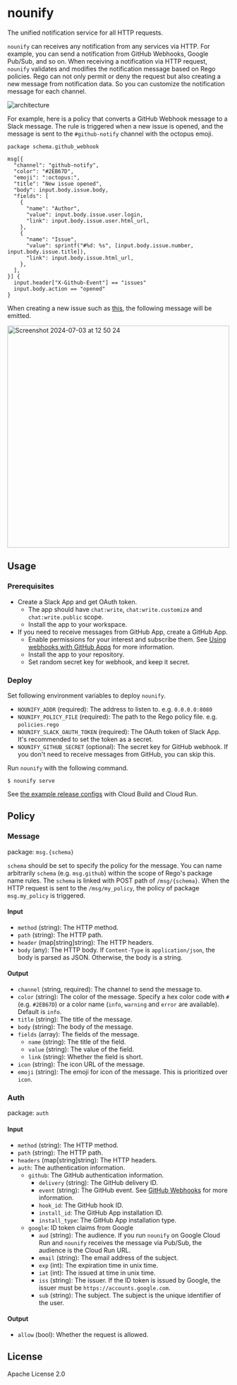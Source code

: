 # nounify

The unified notification service for all HTTP requests.

`nounify` can receives any notification from any services via HTTP. For example, you can send a notification from GitHub Webhooks, Google Pub/Sub, and so on. When receiving a notification via HTTP request, `nounify` validates and modifies the notification message based on Rego policies. Rego can not only permit or deny the request but also creating a new message from notification data. So you can customize the notification message for each channel.

![architecture](https://github.com/m-mizutani/nounify/assets/605953/1896df93-d853-45a2-8482-73044c425615)

For example, here is a policy that converts a GitHub Webhook message to a Slack message. The rule is triggered when a new issue is opened, and the message is sent to the `#github-notify` channel with the octopus emoji.

```rego
package schema.github_webhook

msg[{
  "channel": "github-notify",
  "color": "#2EB67D",
  "emoji": ":octopus:",
  "title": "New issue opened",
  "body": input.body.issue.body,
  "fields": [
    {
      "name": "Author",
      "value": input.body.issue.user.login,
      "link": input.body.issue.user.html_url,
    },
    {
      "name": "Issue",
      "value": sprintf("#%d: %s", [input.body.issue.number, input.body.issue.title]),
      "link": input.body.issue.html_url,
    },
  ],
}] {
  input.header["X-Github-Event"] == "issues"
  input.body.action == "opened"
}
```

When creating a new issue such as [this](https://github.com/m-mizutani/nounify/issues/2), the following message will be emitted.

<img width="503" alt="Screenshot 2024-07-03 at 12 50 24" src="https://github.com/m-mizutani/octovy-deploy/assets/605953/bc6eee31-3348-4169-948b-e51c74656e4a">

## Usage

### Prerequisites

- Create a Slack App and get OAuth token.
  - The app should have `chat:write`, `chat:write.customize` and `chat:write.public` scope.
  - Install the app to your workspace.
- If you need to receive messages from GitHub App, create a GitHub App.
  - Enable permissions for your interest and subscribe them. See [Using webhooks with GitHub Apps](https://docs.github.com/en/apps/creating-github-apps/registering-a-github-app/choosing-permissions-for-a-github-app) for more information.
  - Install the app to your repository.
  - Set random secret key for webhook, and keep it secret.

### Deploy

Set following environment variables to deploy `nounify`.

- `NOUNIFY_ADDR` (required): The address to listen to. e.g. `0.0.0.0:8080`
- `NOUNIFY_POLICY_FILE` (required): The path to the Rego policy file. e.g. `policies.rego`
- `NOUNIFY_SLACK_OAUTH_TOKEN` (required): The OAuth token of Slack App. It's recommended to set the token as a secret.
- `NOUNIFY_GITHUB_SECRET` (optional): The secret key for GitHub webhook. If you don't need to receive messages from GitHub, you can skip this.

Run `nounify` with the following command.

```shell
$ nounify serve
```

See [the example release configs](https://github.com/m-mizutani/releases/tree/main/cloud-run/nounify) with Cloud Build and Cloud Run.

## Policy

### Message

package: `msg.{schema}`

`schema` should be set to specify the policy for the message. You can name arbitrarily `schema` (e.g. `msg.github`) within the scope of Rego's package name rules. The `schema` is linked with POST path of `/msg/{schema}`. When the HTTP request is sent to the `/msg/my_policy`, the policy of package `msg.my_policy` is triggered.

#### Input

- `method` (string): The HTTP method.
- `path` (string): The HTTP path.
- `header` (map[string]string): The HTTP headers.
- `body` (any): The HTTP body. If `Content-Type` is `application/json`, the body is parsed as JSON. Otherwise, the body is a string.

#### Output

- `channel` (string, required): The channel to send the message to.
- `color` (string): The color of the message. Specify a hex color code with `#` (e.g. `#2EB67D`) or a color name (`info`, `warning` and `error` are available). Default is `info`.
- `title` (string): The title of the message.
- `body` (string): The body of the message.
- `fields` (array): The fields of the message.
  - `name` (string): The title of the field.
  - `value` (string): The value of the field.
  - `link` (string): Whether the field is short.
- `icon` (string): The icon URL of the message.
- `emoji` (string): The emoji for icon of the message. This is prioritized over `icon`.

### Auth

package: `auth`

#### Input

- `method` (string): The HTTP method.
- `path` (string): The HTTP path.
- `headers` (map[string]string): The HTTP headers.
- `auth`: The authentication information.
  - `github`: The GitHub authentication information.
    - `delivery` (string): The GitHub delivery ID.
    - `event` (string): The GitHub event. See [GitHub Webhooks](https://docs.github.com/en/webhooks/webhook-events-and-payloads) for more information.
    - `hook_id`: The GitHub hook ID.
    - `install_id`: The GitHub App installation ID.
    - `install_type`: The GitHub App installation type.
  - `google`: ID token claims from Google
    - `aud` (string): The audience. If you run `nounify` on Google Cloud Run and `nounify` receives the message via Pub/Sub, the audience is the Cloud Run URL.
    - `email` (string): The email address of the subject.
    - `exp` (int): The expiration time in unix time.
    - `iat` (int): The issued at time in unix time.
    - `iss` (string): The issuer. If the ID token is issued by Google, the issuer must be `https://accounts.google.com`.
    - `sub` (string): The subject. The subject is the unique identifier of the user.

#### Output

- `allow` (bool): Whether the request is allowed.

## License

Apache License 2.0
